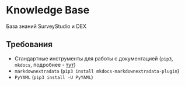 # Knowledge Base

База знаний SurveyStudio и DEX

## Требования

- Стандартные инструменты для работы с документацией (`pip3`, `mkdocs`, подробнее - [тут](https://dev-docs.siisltd.ru/guidelines/development/docs/))
- `markdownextradata` (`pip3 install mkdocs-markdownextradata-plugin`)
- `PyYAML` (`pip3 install -U PyYAML`)